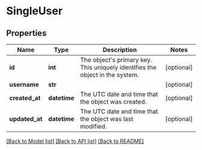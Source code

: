 # SingleUser

## Properties
Name | Type | Description | Notes
------------ | ------------- | ------------- | -------------
**id** | **int** | The object&#x27;s primary key. This uniquely identifies the object in the system. | [optional] 
**username** | **str** |  | [optional] 
**created_at** | **datetime** | The UTC date and time that the object was created. | [optional] 
**updated_at** | **datetime** | The UTC date and time that the object was last modified. | [optional] 

[[Back to Model list]](../README.md#documentation-for-models) [[Back to API list]](../README.md#documentation-for-api-endpoints) [[Back to README]](../README.md)

